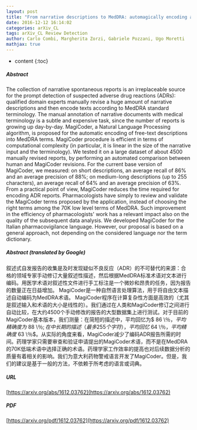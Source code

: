 ```yaml
---
layout: post
title: "From narrative descriptions to MedDRA: automagically encoding adverse drug reactions"
date: 2016-12-12 16:14:02
categories: arXiv_CL
tags: arXiv_CL Review Detection
author: Carlo Combi, Margherita Zorzi, Gabriele Pozzani, Ugo Moretti
mathjax: true
---
```


* content
{:toc}

##### Abstract
The collection of narrative spontaneous reports is an irreplaceable source for the prompt detection of suspected adverse drug reactions (ADRs): qualified domain experts manually revise a huge amount of narrative descriptions and then encode texts according to MedDRA standard terminology. The manual annotation of narrative documents with medical terminology is a subtle and expensive task, since the number of reports is growing up day-by-day. MagiCoder, a Natural Language Processing algorithm, is proposed for the automatic encoding of free-text descriptions into MedDRA terms. MagiCoder procedure is efficient in terms of computational complexity (in particular, it is linear in the size of the narrative input and the terminology). We tested it on a large dataset of about 4500 manually revised reports, by performing an automated comparison between human and MagiCoder revisions. For the current base version of MagiCoder, we measured: on short descriptions, an average recall of $86\%$ and an average precision of $88\%$; on medium-long descriptions (up to 255 characters), an average recall of $64\%$ and an average precision of $63\%$. From a practical point of view, MagiCoder reduces the time required for encoding ADR reports. Pharmacologists have simply to review and validate the MagiCoder terms proposed by the application, instead of choosing the right terms among the 70K low level terms of MedDRA. Such improvement in the efficiency of pharmacologists' work has a relevant impact also on the quality of the subsequent data analysis. We developed MagiCoder for the Italian pharmacovigilance language. However, our proposal is based on a general approach, not depending on the considered language nor the term dictionary.

##### Abstract (translated by Google)
叙述式自发报告的收集是及时发现疑似不良反应（ADR）的不可替代的来源：合格的领域专家手动修订大量叙述性描述，然后根据MedDRA标准术语对文本进行编码。用医学术语对叙述性文件进行手工标注是一个微妙和昂贵的任务，因为报告的数量正在日益增加。 MagiCoder是一种自然语言处理算法，用于将自由文本描述自动编码为MedDRA术语。 MagiCoder程序在计算复杂性方面是高效的（尤其是叙述输入和术语的大小是线性的）。我们通过在人类和MagiCoder修订之间进行自动比较，在大约4500个手动修改的报告的大型数据集上进行测试。对于目前的MagiCoder基本版本，我们测量：在简短的描述中，平均回忆为$ 86 \％$，平均精确度为$ 88 \％$;在中长期的描述（最多255个字符），平均回忆$ 64 \％$，平均精确度$ 63 \％$。从实际的角度来看，MagiCoder减少了编码ADR报告所需的时间。药理学家只需要审查和验证申请提出的MagiCoder术语，而不是在MedDRA的70K低端术语中选择正确的术语。药理学家工作效率的提高也对后续数据分析的质量有着相关的影响。我们为意大利药物警戒语言开发了MagiCoder。但是，我们的建议是基于一般的方法，不依赖于所考虑的语言或词典。

##### URL
[https://arxiv.org/abs/1612.03762](https://arxiv.org/abs/1612.03762)

##### PDF
[https://arxiv.org/pdf/1612.03762](https://arxiv.org/pdf/1612.03762)


